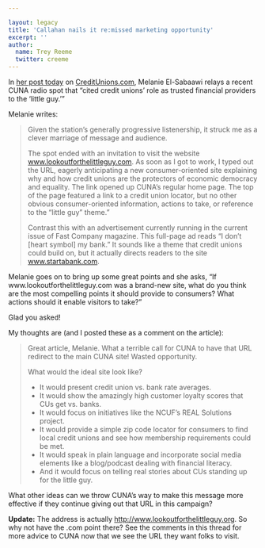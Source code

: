 ```yaml
---

layout: legacy
title: 'Callahan nails it re:missed marketing opportunity'
excerpt: ''
author:
  name: Trey Reeme
  twitter: creeme
---
```


<p>In <a href="http://www.creditunions.com/home/articles/template.asp?article_id=2202#related">her post today</a> on <a href="http://www.creditunions.com">CreditUnions.com</a>, Melanie El-Sabaawi relays a recent <span class="caps">CUNA</span> radio spot that &#8220;cited credit unions&#8217; role as trusted financial providers to the &#8216;little guy.&#8217;&#8221;</p>


<p>Melanie writes:</p>


<blockquote><p>Given the station&#8217;s generally progressive listenership, it struck me as a clever marriage of message and audience. </p><p>The spot ended with an invitation to visit the website <a href="http://www.lookoutforthelittleguy.com">www.lookoutforthelittleguy.com</a>.  As soon as I got to work, I typed out the <span class="caps">URL</span>, eagerly anticipating a new consumer-oriented site explaining why and how credit unions are the protectors of economic democracy and equality.  The link opened up <span class="caps">CUNA</span>&#8217;s regular home page.  The top of the page featured a link to a credit union locator, but no other obvious consumer-oriented information, actions to take, or reference to the &#8220;little guy&#8221; theme.&#8221;</p><p>Contrast this with an advertisement currently running in the current issue of Fast Company magazine.  This full-page ad reads &#8220;I don&#8217;t [heart symbol] my bank.&#8221;  It sounds like a theme that credit unions could build on, but it actually directs readers to the site <a href="http://www.startabank.com">www.startabank.com</a>.</p></blockquote>

<p>Melanie goes on to bring up some great points and she asks, &#8220;If www.lookoutforthelittleguy.com was a brand-new site, what do you think are the most compelling points it should provide to consumers?  What actions should it enable visitors to take?&#8221;</p>


<p>Glad you asked!</p>


<p>My thoughts are (and I posted these as a comment on the article):</p>


<blockquote><p>Great article, Melanie.  What a terrible call for <span class="caps">CUNA</span> to have that <span class="caps">URL</span> redirect to the main <span class="caps">CUNA</span> site!  Wasted opportunity.</p><p>What would the ideal site look like?</p><ul><li>It would present credit union vs. bank rate averages.</li><li>It would show the amazingly high customer loyalty scores that CUs get vs. banks.</li><li>It would focus on initiatives like the <span class="caps">NCUF</span>&#8217;s <span class="caps">REAL</span> Solutions project.</li><li>It would provide a simple zip code locator for consumers to find local credit unions and see how membership requirements could be met.</li><li>It would speak in plain language and incorporate social media elements like a blog/podcast dealing with financial literacy.</li><li>And it would focus on telling real stories about CUs standing up for the little guy.</li></blockquote>

<p>What other ideas can we throw <span class="caps">CUNA</span>&#8217;s way to make this message more effective if they continue giving out that <span class="caps">URL</span> in this campaign?</p>


<p><strong>Update:</strong> The address is actually <a href="http://www.lookoutforthelittleguy.org">http://www.lookoutforthelittleguy.org</a>.  So why not have the .com point there?  See the comments in this thread for more advice to <span class="caps">CUNA</span> now that we see the <span class="caps">URL</span> they want folks to visit.</p>